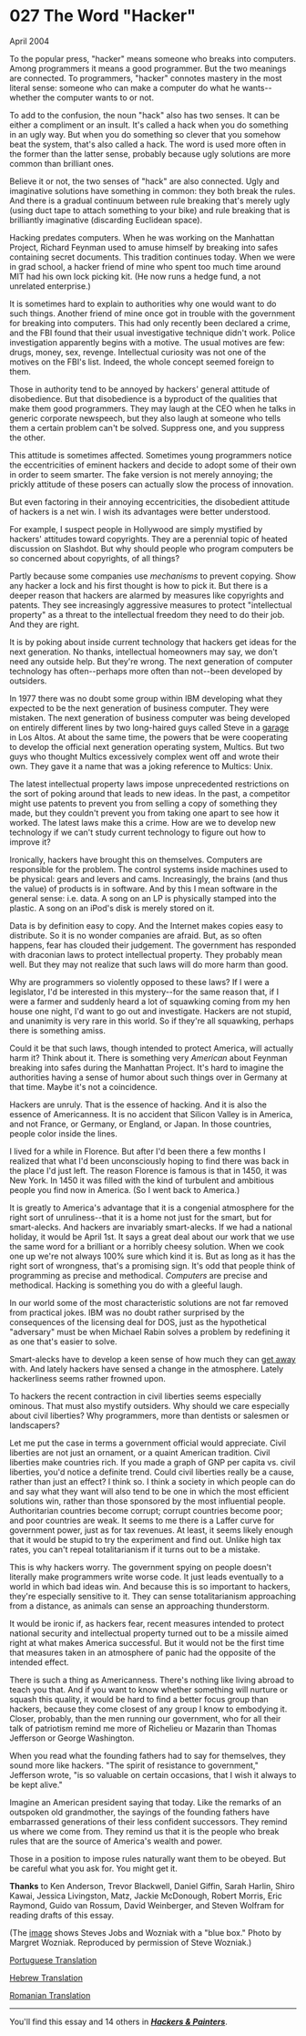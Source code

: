 # 027 The Word "Hacker"

[](https://s.turbifycdn.com/aah/paulgraham/the-word-hacker-11.gif)   
  
 
  
 
  
 April 2004   
  
 To the popular press, "hacker" means someone who breaks into computers. Among programmers it means a good programmer. But the two meanings are connected. To programmers, "hacker" connotes mastery in the most literal sense: someone who can make a computer do what he wants--whether the computer wants to or not.   
  
 To add to the confusion, the noun "hack" also has two senses. It can be either a compliment or an insult. It's called a hack when you do something in an ugly way. But when you do something so clever that you somehow beat the system, that's also called a hack. The word is used more often in the former than the latter sense, probably because ugly solutions are more common than brilliant ones.   
  
 Believe it or not, the two senses of "hack" are also connected. Ugly and imaginative solutions have something in common: they both break the rules. And there is a gradual continuum between rule breaking that's merely ugly (using duct tape to attach something to your bike) and rule breaking that is brilliantly imaginative (discarding Euclidean space).   
  
 Hacking predates computers. When he was working on the Manhattan Project, Richard Feynman used to amuse himself by breaking into safes containing secret documents. This tradition continues today. When we were in grad school, a hacker friend of mine who spent too much time around MIT had his own lock picking kit. (He now runs a hedge fund, a not unrelated enterprise.)   
  
 It is sometimes hard to explain to authorities why one would want to do such things. Another friend of mine once got in trouble with the government for breaking into computers. This had only recently been declared a crime, and the FBI found that their usual investigative technique didn't work. Police investigation apparently begins with a motive. The usual motives are few: drugs, money, sex, revenge. Intellectual curiosity was not one of the motives on the FBI's list. Indeed, the whole concept seemed foreign to them.   
  
 Those in authority tend to be annoyed by hackers' general attitude of disobedience. But that disobedience is a byproduct of the qualities that make them good programmers. They may laugh at the CEO when he talks in generic corporate newspeech, but they also laugh at someone who tells them a certain problem can't be solved. Suppress one, and you suppress the other.   
  
 This attitude is sometimes affected. Sometimes young programmers notice the eccentricities of eminent hackers and decide to adopt some of their own in order to seem smarter. The fake version is not merely annoying; the prickly attitude of these posers can actually slow the process of innovation.   
  
 But even factoring in their annoying eccentricities, the disobedient attitude of hackers is a net win. I wish its advantages were better understood.   
  
 For example, I suspect people in Hollywood are simply mystified by hackers' attitudes toward copyrights. They are a perennial topic of heated discussion on Slashdot. But why should people who program computers be so concerned about copyrights, of all things?   
  
 Partly because some companies use _mechanisms_ to prevent copying. Show any hacker a lock and his first thought is how to pick it. But there is a deeper reason that hackers are alarmed by measures like copyrights and patents. They see increasingly aggressive measures to protect "intellectual property" as a threat to the intellectual freedom they need to do their job. And they are right.   
  
 It is by poking about inside current technology that hackers get ideas for the next generation. No thanks, intellectual homeowners may say, we don't need any outside help. But they're wrong. The next generation of computer technology has often--perhaps more often than not--been developed by outsiders.   
  
 In 1977 there was no doubt some group within IBM developing what they expected to be the next generation of business computer. They were mistaken. The next generation of business computer was being developed on entirely different lines by two long-haired guys called Steve in a [garage](garage.html) in Los Altos. At about the same time, the powers that be were cooperating to develop the official next generation operating system, Multics. But two guys who thought Multics excessively complex went off and wrote their own. They gave it a name that was a joking reference to Multics: Unix.   
  
 The latest intellectual property laws impose unprecedented restrictions on the sort of poking around that leads to new ideas. In the past, a competitor might use patents to prevent you from selling a copy of something they made, but they couldn't prevent you from taking one apart to see how it worked. The latest laws make this a crime. How are we to develop new technology if we can't study current technology to figure out how to improve it?   
  
 Ironically, hackers have brought this on themselves. Computers are responsible for the problem. The control systems inside machines used to be physical: gears and levers and cams. Increasingly, the brains (and thus the value) of products is in software. And by this I mean software in the general sense: i.e. data. A song on an LP is physically stamped into the plastic. A song on an iPod's disk is merely stored on it.   
  
 Data is by definition easy to copy. And the Internet makes copies easy to distribute. So it is no wonder companies are afraid. But, as so often happens, fear has clouded their judgement. The government has responded with draconian laws to protect intellectual property. They probably mean well. But they may not realize that such laws will do more harm than good.   
  
 Why are programmers so violently opposed to these laws? If I were a legislator, I'd be interested in this mystery--for the same reason that, if I were a farmer and suddenly heard a lot of squawking coming from my hen house one night, I'd want to go out and investigate. Hackers are not stupid, and unanimity is very rare in this world. So if they're all squawking, perhaps there is something amiss.   
  
 Could it be that such laws, though intended to protect America, will actually harm it? Think about it. There is something very _American_ about Feynman breaking into safes during the Manhattan Project. It's hard to imagine the authorities having a sense of humor about such things over in Germany at that time. Maybe it's not a coincidence.   
  
 Hackers are unruly. That is the essence of hacking. And it is also the essence of Americanness. It is no accident that Silicon Valley is in America, and not France, or Germany, or England, or Japan. In those countries, people color inside the lines.   
  
 I lived for a while in Florence. But after I'd been there a few months I realized that what I'd been unconsciously hoping to find there was back in the place I'd just left. The reason Florence is famous is that in 1450, it was New York. In 1450 it was filled with the kind of turbulent and ambitious people you find now in America. (So I went back to America.)   
  
 It is greatly to America's advantage that it is a congenial atmosphere for the right sort of unruliness--that it is a home not just for the smart, but for smart-alecks. And hackers are invariably smart-alecks. If we had a national holiday, it would be April 1st. It says a great deal about our work that we use the same word for a brilliant or a horribly cheesy solution. When we cook one up we're not always 100% sure which kind it is. But as long as it has the right sort of wrongness, that's a promising sign. It's odd that people think of programming as precise and methodical. _Computers_ are precise and methodical. Hacking is something you do with a gleeful laugh.   
  
 In our world some of the most characteristic solutions are not far removed from practical jokes. IBM was no doubt rather surprised by the consequences of the licensing deal for DOS, just as the hypothetical "adversary" must be when Michael Rabin solves a problem by redefining it as one that's easier to solve.   
  
 Smart-alecks have to develop a keen sense of how much they can [get away](say.html) with. And lately hackers have sensed a change in the atmosphere. Lately hackerliness seems rather frowned upon.   
  
 To hackers the recent contraction in civil liberties seems especially ominous. That must also mystify outsiders. Why should we care especially about civil liberties? Why programmers, more than dentists or salesmen or landscapers?   
  
 Let me put the case in terms a government official would appreciate. Civil liberties are not just an ornament, or a quaint American tradition. Civil liberties make countries rich. If you made a graph of GNP per capita vs. civil liberties, you'd notice a definite trend. Could civil liberties really be a cause, rather than just an effect? I think so. I think a society in which people can do and say what they want will also tend to be one in which the most efficient solutions win, rather than those sponsored by the most influential people. Authoritarian countries become corrupt; corrupt countries become poor; and poor countries are weak. It seems to me there is a Laffer curve for government power, just as for tax revenues. At least, it seems likely enough that it would be stupid to try the experiment and find out. Unlike high tax rates, you can't repeal totalitarianism if it turns out to be a mistake.   
  
 This is why hackers worry. The government spying on people doesn't literally make programmers write worse code. It just leads eventually to a world in which bad ideas win. And because this is so important to hackers, they're especially sensitive to it. They can sense totalitarianism approaching from a distance, as animals can sense an approaching thunderstorm.   
  
 It would be ironic if, as hackers fear, recent measures intended to protect national security and intellectual property turned out to be a missile aimed right at what makes America successful. But it would not be the first time that measures taken in an atmosphere of panic had the opposite of the intended effect.   
  
 There is such a thing as Americanness. There's nothing like living abroad to teach you that. And if you want to know whether something will nurture or squash this quality, it would be hard to find a better focus group than hackers, because they come closest of any group I know to embodying it. Closer, probably, than the men running our government, who for all their talk of patriotism remind me more of Richelieu or Mazarin than Thomas Jefferson or George Washington.   
  
 When you read what the founding fathers had to say for themselves, they sound more like hackers. "The spirit of resistance to government," Jefferson wrote, "is so valuable on certain occasions, that I wish it always to be kept alive."   
  
 Imagine an American president saying that today. Like the remarks of an outspoken old grandmother, the sayings of the founding fathers have embarrassed generations of their less confident successors. They remind us where we come from. They remind us that it is the people who break rules that are the source of America's wealth and power.   
  
 Those in a position to impose rules naturally want them to be obeyed. But be careful what you ask for. You might get it.   
  
 
  
 
  
 
  
 
  
 **Thanks** to Ken Anderson, Trevor Blackwell, Daniel Giffin, Sarah Harlin, Shiro Kawai, Jessica Livingston, Matz, Jackie McDonough, Robert Morris, Eric Raymond, Guido van Rossum, David Weinberger, and Steven Wolfram for reading drafts of this essay.   
  
 (The [image](bluebox.html) shows Steves Jobs and Wozniak with a "blue box." Photo by Margret Wozniak. Reproduced by permission of Steve Wozniak.)   
  
 
  
 
  
 
  
 
  
 [Portuguese Translation](http://www.sounerd.com.br/index.php?option=com_content&task=view&id=192&Itemid=43)   
  
 [Hebrew Translation](http://www.trans.co.il/heb/68/the_word_hacker/)   
  
 
  
 [Romanian Translation](http://ro.goobix.com/pg/gba/)   
  
 
  
 
  
 
  
 
  
 

 
* * *
 

 You'll find this essay and 14 others in [**_Hackers & Painters_**](hackpaint.html).   

 

